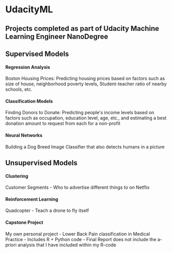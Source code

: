 # UdacityML

## Projects completed as part of Udacity Machine Learning Engineer NanoDegree

## Supervised Models  
#### Regression Analysis  
Boston Housing Prices: Predicting housing prices based on factors such as size of house, neighborhood poverty levels, Student-teacher ratio of nearby schools, etc.  
#### Classification Models  
Finding Donors to Donate: Predicting people's income levels based on factors such as occupation, education level, age, etc., and estimating a best donation amount to request from each for a non-profit  
#### Neural Networks  
Building a Dog Breed Image Classifier that also detects humans in a picture  

## Unsupervised Models  
#### Clustering  
Customer Segments - Who to advertise different things to on Netflix  
#### Reinforcement Learning  
Quadcopter - Teach a drone to fly itself  
  
#### Capstone Project  
My own personal project - Lower Back Pain classification in Medical Practice - Includes R + Python code - Final Report does not include the a-priori analysis that I have included within my R-code
